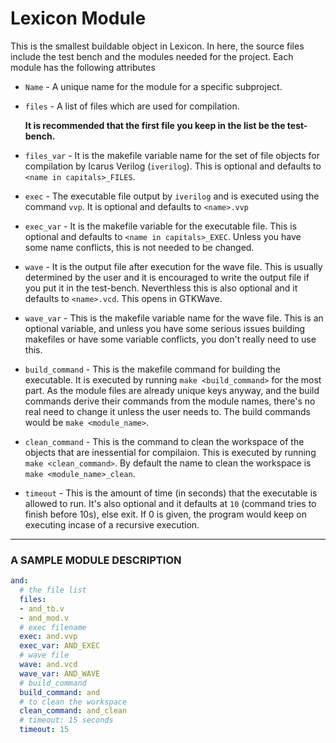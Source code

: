 # Lexicon Module

This is the smallest buildable object in Lexicon. In here, the source files include the test bench and the modules needed for the project. Each module has the following attributes

- `Name` - A unique name for the module for a specific subproject.

- `files` - A list of files which are used for compilation.
    
    **It is recommended that the first file you keep in the list be the test-bench.**

- `files_var` - It is the makefile variable name for the set of file objects for compilation by Icarus Verilog (`iverilog`). This is optional and defaults to `<name in capitals>_FILES`.

- `exec` - The executable file output by `iverilog` and is executed using the command `vvp`. It is optional and defaults to `<name>.vvp`

- `exec_var` - It is the makefile variable for the executable file. This is optional and defaults to `<name in capitals>_EXEC`. Unless you have some name conflicts, this is not needed to be changed.

- `wave` - It is the output file after execution for the wave file. This is usually determined by the user and it is encouraged to write the output file if you put it in the test-bench. Neverthless this is also optional and it defaults to `<name>.vcd`. This opens in GTKWave.

- `wave_var` - This is the makefile variable name for the wave file. This is an optional variable, and unless you have some serious issues building makefiles or have some variable conflicts, you don't really need to use this.

- `build_command` - This is the makefile command for building the executable. It is executed by running `make <build_command>` for the most part. As the module files are already unique keys anyway, and the build commands derive their commands from the module names, there's no real need to change it unless the user needs to. The build commands would be `make <module_name>`.

- `clean_command` - This is the command to clean the workspace of the objects that are inessential for compilaion. This is executed by running `make <clean_command>`. By default the name to clean the workspace is `make <module_name>_clean`.

- `timeout` - This is the amount of time (in seconds) that the executable is allowed to run. It's also optional and it defaults at `10` (command tries to finish before 10s), else exit. If 0 is given, the program would keep on executing incase of a recursive execution.

---

### A SAMPLE MODULE DESCRIPTION

```yaml
and:
  # the file list
  files:
  - and_tb.v
  - and_mod.v
  # exec filename
  exec: and.vvp
  exec_var: AND_EXEC
  # wave file
  wave: and.vcd
  wave_var: AND_WAVE
  # build_command
  build_command: and
  # to clean the workspace
  clean_command: and_clean
  # timeout: 15 seconds
  timeout: 15
```